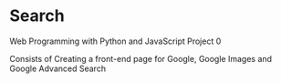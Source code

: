 # Search
Web Programming with Python and JavaScript Project 0

Consists of Creating a front-end page for Google, Google Images and Google Advanced Search

